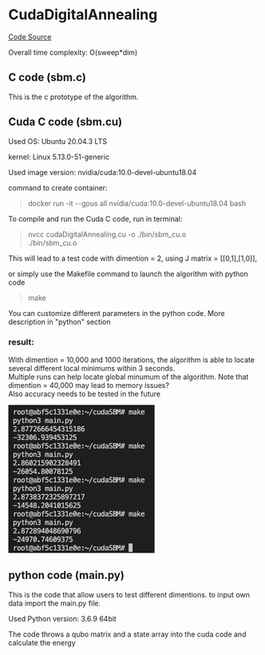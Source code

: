 # CudaDigitalAnnealing

[Code Source](https://github.com/Shutoparu/CudaSimulatedBifurcationMachine)

Overall time complexity: O(sweep*dim)

## C code (sbm.c)

This is the c prototype of the algorithm.

## Cuda C code (sbm.cu)

Used OS: Ubuntu 20.04.3 LTS

kernel: Linux 5.13.0-51-generic

Used image version: nvidia/cuda:10.0-devel-ubuntu18.04

command to create container: 

> docker run -it --gpus all nvidia/cuda:10.0-devel-ubuntu18.04 bash

To compile and run the Cuda C code, run in terminal:

> nvcc cudaDigitalAnnealing.cu -o ./bin/sbm_cu.o \
> ./bin/sbm_cu.o

This will lead to a test code with dimention = 2, using J matrix = [[0,1],[1,0]],

or simply use the Makefile command to launch the algorithm with python code

> make

You can customize different parameters in the python code. More description in "python" section

### result: 

With dimention = 10,000 and 1000 iterations, the algorithm is able to locate several different local minimums within 3 seconds.\
Multiple runs can help locate global minumum of the algorithm. Note that dimention = 40,000 may lead to memory issues?\
Also accuracy needs to be tested in the future

![result](./images/result.png)

## python code (main.py)

This is the code that allow users to test different dimentions. to input own data import the main.py file.

Used Python version: 3.6.9 64bit

The code throws a qubo matrix and a state array into the cuda code and calculate the energy